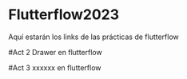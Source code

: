# Flutterflow2023
Aquí estarán los links de las prácticas de flutterflow

#Act 2 Drawer en flutterflow

#Act 3 xxxxxx en flutterflow
